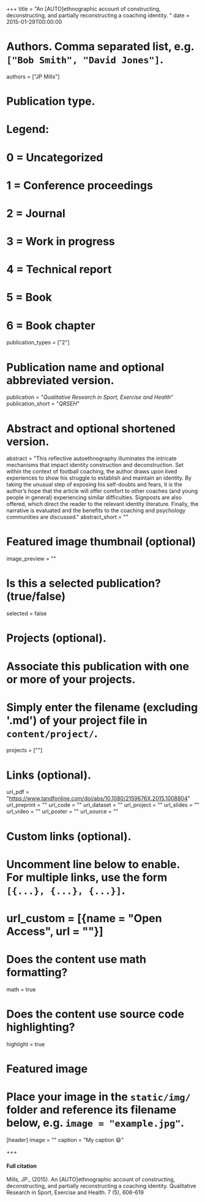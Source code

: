 +++
title = "An [AUTO]ethnographic account of constructing, deconstructing, and partially reconstructing a coaching identity. "
date = 2015-01-29T00:00:00

# Authors. Comma separated list, e.g. `["Bob Smith", "David Jones"]`.
authors = ["JP Mills"]

# Publication type.
# Legend:
# 0 = Uncategorized
# 1 = Conference proceedings
# 2 = Journal
# 3 = Work in progress
# 4 = Technical report
# 5 = Book
# 6 = Book chapter
publication_types = ["2"]

# Publication name and optional abbreviated version.
publication = "*Qualitative Research in Sport, Exercise and Health*"
publication_short = "*QRSEH*"

# Abstract and optional shortened version.
abstract = "This reflective autoethnography illuminates the intricate mechanisms that impact identity construction and deconstruction. Set within the context of football coaching, the author draws upon lived experiences to show his struggle to establish and maintain an identity. By taking the unusual step of exposing his self-doubts and fears, it is the author’s hope that the article will offer comfort to other coaches (and young people in general) experiencing similar difficulties. Signposts are also offered, which direct the reader to the relevant identity literature. Finally, the narrative is evaluated and the benefits to the coaching and psychology communities are discussed."
abstract_short = ""

# Featured image thumbnail (optional)
image_preview = ""

# Is this a selected publication? (true/false)
selected = false

# Projects (optional).
#   Associate this publication with one or more of your projects.
#   Simply enter the filename (excluding '.md') of your project file in `content/project/`.
   projects = [""]

# Links (optional).
url_pdf = "https://www.tandfonline.com/doi/abs/10.1080/2159676X.2015.1008804"
url_preprint = ""
url_code = ""
url_dataset = ""
url_project = ""
url_slides = ""
url_video = ""
url_poster = ""
url_source = ""

# Custom links (optional).
#   Uncomment line below to enable. For multiple links, use the form `[{...}, {...}, {...}]`.
#   url_custom = [{name = "Open Access", url = ""}]

# Does the content use math formatting?
math = true

# Does the content use source code highlighting?
highlight = true

# Featured image
# Place your image in the `static/img/` folder and reference its filename below, e.g. `image = "example.jpg"`.
[header]
image = ""
caption = "My caption :smile:"

+++

#### Full citation
Mills, JP., (2015). An [AUTO]ethnographic account of constructing, deconstructing, and partially reconstructing a coaching identity. Qualitative Research in Sport, Exercise and Health. 7 (5), 606-619

